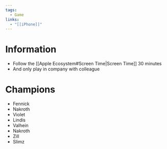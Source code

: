 ```yaml
---
tags:
  - Game
links:
  - "[[iPhone]]"
---
```

# Information

- Follow the [[Apple Ecosystem#Screen Time|Screen Time]] 30 minutes
- And only play in company with colleague
# Champions

- Fennick
- Nakroth
- Violet
- Lindis
- Valhein
- Nakroth
- Zill
- Slimz